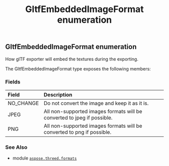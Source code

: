 ﻿---
title: GltfEmbeddedImageFormat enumeration
second_title: Aspose.3D for Python via .NET API References
description: 
type: docs
weight: 380
url: /python-net/aspose.threed.formats/gltfembeddedimageformat/
is_root: false
---

## GltfEmbeddedImageFormat enumeration

How glTF exporter will embed the textures during the exporting.



The GltfEmbeddedImageFormat type exposes the following members:

### Fields
| Field | Description |
| :- | :- |
| NO_CHANGE | Do not convert the image and keep it as it is. |
| JPEG | All non-supported images formats will be converted to jpeg if possible. |
| PNG | All non-supported images formats will be converted to png if possible. |



### See Also
* module [`aspose.threed.formats`](..)
